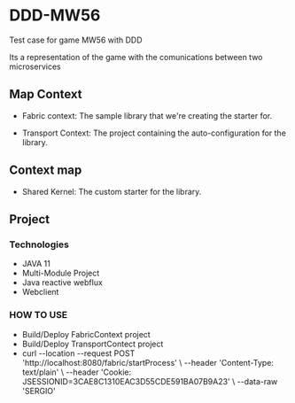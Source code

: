 # DDD-MW56
Test case for game MW56 with DDD

Its a representation of the game with the comunications between two microservices 

## Map Context

- Fabric context: The sample library that we're creating the starter for.

- Transport Context: The project containing the auto-configuration for the library.

## Context map

- Shared Kernel: The custom starter for the library.



## Project 

### Technologies

- JAVA 11 
- Multi-Module Project
- Java reactive webflux
- Webclient

### HOW TO USE

- Build/Deploy FabricContext project 
- Build/Deploy TransportContect project
- curl --location --request POST 'http://localhost:8080/fabric/startProcess' \ --header 'Content-Type: text/plain' \ --header 'Cookie: JSESSIONID=3CAE8C1310EAC3D55CDE591BA07B9A23' \ --data-raw 'SERGIO'
